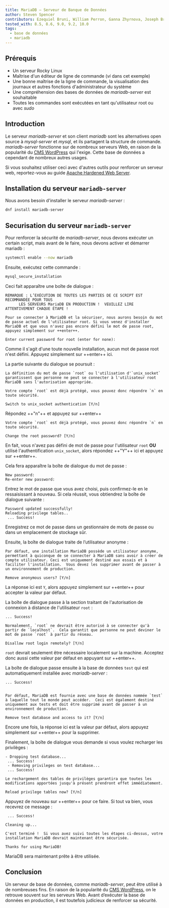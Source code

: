```yaml
---
title: MariaDB — Serveur de Banque de Données
author: Steven Spencer
contributors: Ezequiel Bruni, William Perron, Ganna Zhyrnova, Joseph Brinkman
tested_with: 8.5, 8.6, 9.0, 9.2, 10.0
tags:
  - base de données
  - mariadb
---
```


## Prérequis

- Un serveur Rocky Linux
- Maîtrise d'un éditeur de ligne de commande (_vi_ dans cet exemple)
- Une bonne maîtrise de la ligne de commande, la visualisation des journaux et autres fonctions d'administrateur du système
- Une compréhension des bases de données de *mariadb-server* est souhaitable
- Toutes les commandes sont exécutées en tant qu'utilisateur root ou avec *sudo*

## Introduction

Le serveur _mariadb-server_ et son client _mariadb_ sont les alternatives open source à _mysql-server_ et _mysql_, et ils partagent la structure de commande. *mariadb-server* fonctionne sur de nombreux serveurs Web, en raison de la popularité du [CMS WordPress](https://wordpress.org/) qui l'exige. Cette base de données a cependant de nombreux autres usages.

Si vous souhaitez utiliser ceci avec d'autres outils pour renforcer un serveur web, reportez-vous au guide [Apache Hardened Web Server](../web/apache_hardened_webserver/index.md).

## Installation du serveur `mariadb-server`

Nous avons besoin d'installer le serveur *mariadb-server* :

```bash
dnf install mariadb-server
```

## Securisation du serveur `mariadb-server`

Pour renforcer la sécurité de _mariadb-server_, nous devons exécuter un certain script, mais avant de le faire, nous devons activer et démarrer mariadb :

```bash
systemctl enable --now mariadb
```

Ensuite, exécutez cette commande :

```bash
mysql_secure_installation
```

Ceci fait apparaître une boîte de dialogue :

```text
REMARQUE : L’EXÉCUTION DE TOUTES LES PARTIES DE CE SCRIPT EST RECOMMANDÉE POUR TOUS 
      LES SERVEURS MariaDB EN PRODUCTION !  VEUILLEZ LIRE ATTENTIVEMENT CHAQUE ÉTAPE !

Pour se connecter à MariaDB et la sécuriser, nous aurons besoin du mot de passe actuel de l'utilisateur root. Si vous venez d'installer MariaDB et que vous n'avez pas encore défini le mot de passe root, appuyez simplement sur ++enter++.

Enter current password for root (enter for none):
```

Comme il s'agit d'une toute nouvelle installation, aucun mot de passe root n'est défini. Appuyez simplement sur ++enter++ ici.

La partie suivante du dialogue se poursuit :

```text
La définition du mot de passe `root` ou l'utilisation d'`unix_socket` garantissent que personne ne peut se connecter à l'utilisateur root MariaDB sans l'autorisation appropriée.

Votre compte `root` est déjà protégé, vous pouvez donc répondre `n` en toute sécurité.

Switch to unix_socket authentication [Y/n]
```

Répondez ++"n"++ et appuyez sur ++enter++

```text
Votre compte `root` est déjà protégé, vous pouvez donc répondre `n` en toute sécurité.

Change the root password? [Y/n]
```

En fait, vous n'avez pas défini de mot de passe pour l'utilisateur `root` **OU** utilisé l'authentification `unix_socket`, alors répondez ++"Y"++ ici et appuyez sur ++enter++.

Cela fera apparaître la boîte de dialogue du mot de passe :

```text
New password:
Re-enter new password:
```

Entrez le mot de passe que vous avez choisi, puis confirmez-le en le ressaisissant à nouveau. Si cela réussit, vous obtiendrez la boîte de dialogue suivante :

```text
Password updated successfully!
Reloading privilege tables..
 ... Success!
```

Enregistrez ce mot de passe dans un gestionnaire de mots de passe ou dans un emplacement de stockage sûr.

Ensuite, la boîte de dialogue traite de l’utilisateur anonyme :

```text
Par défaut, une installation MariaDB possède un utilisateur anonyme, permettant à quiconque de se connecter à MariaDB sans avoir à créer de compte utilisateur. Ceci est uniquement destiné aux essais et à faciliter l'installation.  Vous devez les supprimer avant de passer à un environnement de production.

Remove anonymous users? [Y/n]
```

La réponse ici est `Y`, alors appuyez simplement sur ++enter++ pour accepter la valeur par défaut.

La boîte de dialogue passe à la section traitant de l'autorisation de connexion à distance de l'utilisateur `root` :

```text
... Success!

Normalement, `root` ne devrait être autorisé à se connecter qu'à partir de `localhost`.  Cela garantit que personne ne peut deviner le mot de passe `root` à partir du réseau.

Disallow root login remotely? [Y/n]
```

`root` devrait seulement être nécessaire localement sur la machine. Acceptez donc aussi cette valeur par défaut en appuyant sur ++enter++.

La boîte de dialogue passe ensuite à la base de données `test` qui est automatiquement installée avec *mariadb-server* :

```text
... Success!


Par défaut, MariaDB est fournie avec une base de données nommée `test` à laquelle tout le monde peut accéder.  Ceci est également destiné uniquement aux tests et doit être supprimé avant de passer à un environnement de production.

Remove test database and access to it? [Y/n]
```

Encore une fois, la réponse ici est la valeur par défaut, alors appuyez simplement sur ++enter++ pour la supprimer.

Finalement, la boîte de dialogue vous demande si vous voulez recharger les privilèges :

```text
- Dropping test database...
 ... Success!
 - Removing privileges on test database...
 ... Success!

Le rechargement des tables de privilèges garantira que toutes les modifications apportées jusqu'à présent prendront effet immédiatement.

Reload privilege tables now? [Y/n]
```

Appuyez de nouveau sur ++enter++ pour ce faire. Si tout va bien, vous recevrez ce message :

```text
 ... Success!

Cleaning up...

C'est terminé !  Si vous avez suivi toutes les étapes ci-dessus, votre installation MariaDB devrait maintenant être sécurisée.

Thanks for using MariaDB!
```

MariaDB sera maintenant prête à être utilisée.

## Conclusion

Un serveur de base de données, comme *mariadb-server*, peut être utilisé à de nombreuses fins. En raison de la popularité du [CMS WordPress](https://wordpress.org), on le retrouve souvent sur les serveurs Web. Avant d’exécuter la base de données en production, il est toutefois judicieux de renforcer sa sécurité.
